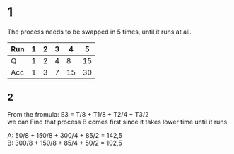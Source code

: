 # 1

The process needs to be swapped in 5 times, until it runs at all.

| Run | 1 | 2 | 3 | 4 | 5 |
| -- | -- | -- | -- | -- | -- |
Q | 1 | 2 | 4 | 8 | 15 |
Acc | 1 | 3 | 7 | 15 | 30 |

## 2

From the fromula: E3 = T/8 + T1/8 + T2/4 + T3/2  
we can Find that process B comes first since it takes lower time until it runs

A: 50/8 + 150/8 + 300/4 + 85/2 = 142,5  
B: 300/8 + 150/8 + 85/4 + 50/2 = 102,5

